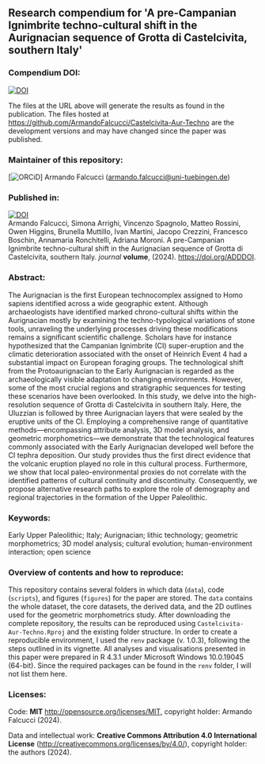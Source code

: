 
## Research compendium for 'A pre-Campanian Ignimbrite techno-cultural shift in the Aurignacian sequence of Grotta di Castelcivita, southern Italy' 

### Compendium DOI:

[![DOI](https://zenodo.org/badge/DOI/ADDDOI.svg)](https://doi.org/ADDLINK)

The files at the URL above will generate the results as found in the publication. The files hosted at <https://github.com/ArmandoFalcucci/Castelcivita-Aur-Techno> are the development versions and may have changed since the paper was published.

### Maintainer of this repository:

[![ORCiD](https://img.shields.io/badge/ORCiD-0000-0002-3255-1005-green.svg)] Armando Falcucci (<armando.falcucci@uni-tuebingen.de>) 

### Published in:

[![DOI](https://zenodo.org/badge/DOI/ADDDOI.svg)](https://doi.org/ADDDOI)  
Armando Falcucci, Simona Arrighi, Vincenzo Spagnolo, Matteo Rossini, Owen Higgins, Brunella Muttillo, Ivan Martini, Jacopo Crezzini, Francesco Boschin, Annamaria Ronchitelli, Adriana Moroni. A pre-Campanian Ignimbrite techno-cultural shift in the Aurignacian sequence of Grotta di Castelcivita, southern Italy. _journal_ __volume__, (2024). https://doi.org/ADDDOI.

### Abstract:

The Aurignacian is the first European technocomplex assigned to Homo sapiens identified across a wide geographic extent. Although archaeologists have identified marked chrono-cultural shifts within the Aurignacian mostly by examining the techno-typological variations of stone tools, unraveling the underlying processes driving these modifications remains a significant scientific challenge. Scholars have for instance hypothesized that the Campanian Ignimbrite (CI) super-eruption and the climatic deterioration associated with the onset of Heinrich Event 4 had a substantial impact on European foraging groups. The technological shift from the Protoaurignacian to the Early Aurignacian is regarded as the archaeologically visible adaptation to changing environments. However, some of the most crucial regions and stratigraphic sequences for testing these scenarios have been overlooked. In this study, we delve into the high-resolution sequence of Grotta di Castelcivita in southern Italy. Here, the Uluzzian is followed by three Aurignacian layers that were sealed by the eruptive units of the CI. Employing a comprehensive range of quantitative methods—encompassing attribute analysis, 3D model analysis, and geometric morphometrics—we demonstrate that the technological features commonly associated with the Early Aurignacian developed well before the CI tephra deposition. Our study provides thus the first direct evidence that the volcanic eruption played no role in this cultural process. Furthermore, we show that local paleo-environmental proxies do not correlate with the identified patterns of cultural continuity and discontinuity. Consequently, we propose alternative research paths to explore the role of demography and regional trajectories in the formation of the Upper Paleolithic.

### Keywords:

Early Upper Paleolithic; Italy; Aurignacian; lithic technology; geometric morphometrics; 3D model analysis; cultural evolution; human-environment interaction; open science

### Overview of contents and how to reproduce:

This repository contains several folders in which data (`data`), code (`scripts`), and figures (`figures`) for the paper are stored. The `data` contains the whole dataset, the core datasets, the derived data, and the 2D outlines used for the geometric morphometrics study. After downloading the complete repository, the results can be reproduced using `Castelcivita-Aur-Techno.Rproj` and the existing folder structure. In order to create a reproducible environment, I used the `renv` package (v. 1.0.3), following the steps outlined in its vignette. All analyses and visualisations presented in this paper were prepared in R 4.3.1 under Microsoft Windows 10.0.19045 (64-bit). Since the required packages can be found in the `renv` folder, I will not list them here.

### Licenses:

Code: __MIT__ <http://opensource.org/licenses/MIT>, copyright holder: Armando Falcucci (2024).

Data and intellectual work: __Creative Commons Attribution 4.0 International License__ (http://creativecommons.org/licenses/by/4.0/), copyright holder: the authors (2024).

